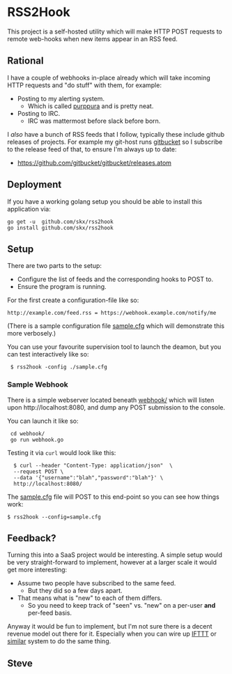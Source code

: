 # RSS2Hook

This project is a self-hosted utility which will make HTTP POST
requests to remote web-hooks when new items appear in an RSS feed.


## Rational

I have a couple of webhooks in-place already which will take incoming
HTTP requests and "do stuff" with them, for example:

* Posting to my alerting system.
   * Which is called [purppura](https://github.com/skx/purppura/) and is pretty neat.
* Posting to IRC.
   * IRC was mattermost before slack before born.

I _also_ have a bunch of RSS feeds that I follow, typically these include
github releases of projects.  For example my git-host runs [gitbucket](https://github.com/gitbucket/gitbucket) so I subscribe to the release feed of that, to ensure I'm always up to date:

* https://github.com/gitbucket/gitbucket/releases.atom


## Deployment

If you have a working golang setup you should be able to install this
application via:

    go get -u  github.com/skx/rss2hook
    go install github.com/skx/rss2hook


## Setup

There are two parts to the setup:

* Configure the list of feeds and the corresponding hooks to POST to.
* Ensure the program is running.

For the first create a configuration-file like so:

    http://example.com/feed.rss = https://webhook.example.com/notify/me

(There is a sample configuration file [sample.cfg](sample.cfg) which
will demonstrate this more verbosely.)

You can use your favourite supervision tool to launch the deamon, but you
can test interactively like so:

     $ rss2hook -config ./sample.cfg


### Sample Webhook

There is a simple webserver located beneath [webhook/](webhook/) which
will listen upon http://localhost:8080, and dump any POST submission to the
console.

You can launch it like so:

     cd webhook/
     go run webhook.go

Testing it via `curl` would look like this:

      $ curl --header "Content-Type: application/json"  \
      --request POST \
      --data '{"username":"blah","password":"blah"}' \
      http://localhost:8080/

The [sample.cfg](sample.cfg) file will POST to this end-point so you can
see how things work:

    $ rss2hook --config=sample.cfg


## Feedback?

Turning this into a SaaS project would be interesting.  A simple setup
would be very straight-forward to implement, however at a larger scale
it would get more interesting:

* Assume two people have subscribed to the same feed.
   * But they did so a few days apart.
* That means what is "new" to each of them differs.
   * So you need to keep track of "seen" vs. "new" on a per-user __and__ per-feed basis.

Anyway it would be fun to implement, but I'm not sure there is a decent
revenue model out there for it.  Especially when you can wire up [IFTTT](https://ifttt.com/) or [similar](https://zapier.com/apps/rss/integrations/webhook/1746/send-a-webhook-when-an-rss-feed-is-updated) system to do the same thing.


Steve
--
